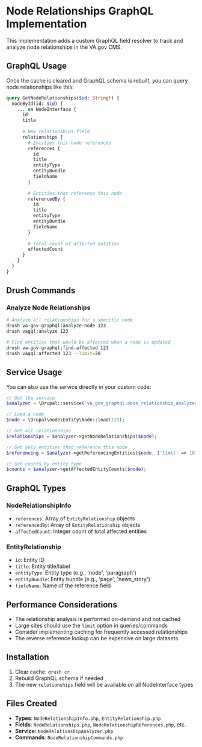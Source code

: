 # Node Relationships GraphQL Implementation

This implementation adds a custom GraphQL field resolver to track and analyze node relationships in the VA.gov CMS.

## GraphQL Usage

Once the cache is cleared and GraphQL schema is rebuilt, you can query node relationships like this:

```graphql
query GetNodeRelationships($id: String!) {
  nodeById(id: $id) {
    ... on NodeInterface {
      id
      title
      
      # New relationships field
      relationships {
        # Entities this node references
        references {
          id
          title
          entityType
          entityBundle
          fieldName
        }
        
        # Entities that reference this node
        referencedBy {
          id
          title
          entityType
          entityBundle
          fieldName
        }
        
        # Total count of affected entities
        affectedCount
      }
    }
  }
}
```

## Drush Commands

### Analyze Node Relationships
```bash
# Analyze all relationships for a specific node
drush va-gov-graphql:analyze-node 123
drush vagql:analyze 123

# Find entities that would be affected when a node is updated
drush va-gov-graphql:find-affected 123
drush vagql:affected 123 --limit=20
```

## Service Usage

You can also use the service directly in your custom code:

```php
// Get the service
$analyzer = \Drupal::service('va_gov_graphql.node_relationship_analyzer');

// Load a node
$node = \Drupal\node\Entity\Node::load(123);

// Get all relationships
$relationships = $analyzer->getNodeRelationships($node);

// Get only entities that reference this node
$referencing = $analyzer->getReferencingEntities($node, ['limit' => 10]);

// Get counts by entity type
$counts = $analyzer->getAffectedEntityCounts($node);
```

## GraphQL Types

### NodeRelationshipInfo
- `references`: Array of `EntityRelationship` objects
- `referencedBy`: Array of `EntityRelationship` objects  
- `affectedCount`: Integer count of total affected entities

### EntityRelationship
- `id`: Entity ID
- `title`: Entity title/label
- `entityType`: Entity type (e.g., 'node', 'paragraph')
- `entityBundle`: Entity bundle (e.g., 'page', 'news_story')
- `fieldName`: Name of the reference field

## Performance Considerations

- The relationship analysis is performed on-demand and not cached
- Large sites should use the `limit` option in queries/commands
- Consider implementing caching for frequently accessed relationships
- The reverse reference lookup can be expensive on large datasets

## Installation

1. Clear cache: `drush cr`
2. Rebuild GraphQL schema if needed
3. The new `relationships` field will be available on all NodeInterface types

## Files Created

- **Types**: `NodeRelationshipInfo.php`, `EntityRelationship.php`
- **Fields**: `NodeRelationships.php`, `NodeRelationshipReferences.php`, etc.
- **Service**: `NodeRelationshipAnalyzer.php`
- **Commands**: `NodeRelationshipCommands.php`
